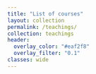 ```yaml
---
title: "List of courses"
layout: collection
permalink: /teachings/
collection: teachings
header:
  overlay_color: "#eaf2f8"
  overlay_filter: "0.1"
classes: wide
---
```


<!--header:
  overlay_color: "#ca6f1e"
  overlay_filter: "0.5"
classes: wide-->




